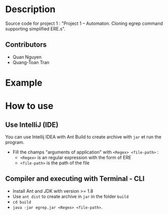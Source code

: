 
# Description
Source code for project 1 :
"Project 1 – Automaton. Cloning egrep command supporting simplified
ERE.s".

## Contributors

* Quan Nguyen
* Quang-Toan Tran

# Example

# How to use

## Use IntelliJ (IDE)
You can use Intellij IDEA with Ant Build to create archive with `jar` et run the program.
* Fill the champs "arguments of application" with `<Regex> <file-path>` :
    * `<Regex>` is an regular expression with the form of ERE
    * `<file-path>` is the path of the file


## Compiler and executing with Terminal - CLI
* Install Ant and JDK with version >= 1.8
* Use `ant dist` to create archive in `jar` in the folder `build`
* `cd build`
* `java -jar egrep.jar <Regex> <file-path>`.

